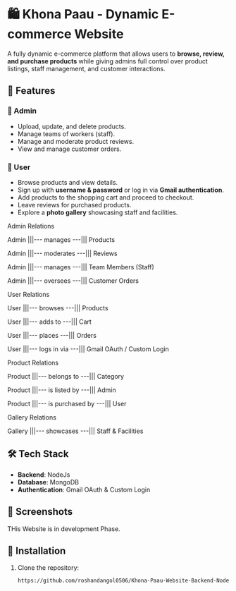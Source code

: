 # 🛍️ Khona Paau - Dynamic E-commerce Website  

A fully dynamic e-commerce platform that allows users to **browse, review, and purchase products** while giving admins full control over product listings, staff management, and customer interactions.  

## 🚀 Features  

### 👤 Admin  
- Upload, update, and delete products.  
- Manage teams of workers (staff).  
- Manage and moderate product reviews.  
- View and manage customer orders.  

### 🛒 User  
- Browse products and view details.  
- Sign up with **username & password** or log in via **Gmail authentication**.  
- Add products to the shopping cart and proceed to checkout.  
- Leave reviews for purchased products.  
- Explore a **photo gallery** showcasing staff and facilities.

Admin Relations

Admin |||--- manages ---||| Products

Admin |||--- moderates ---||| Reviews

Admin |||--- manages ---||| Team Members (Staff)

Admin |||--- oversees ---||| Customer Orders

User Relations

User |||--- browses ---||| Products

User |||--- adds to ---||| Cart

User |||--- places ---||| Orders

User |||--- logs in via ---||| Gmail OAuth / Custom Login

Product Relations

Product |||--- belongs to ---||| Category

Product |||--- is listed by ---||| Admin

Product |||--- is purchased by ---||| User


Gallery Relations

Gallery |||--- showcases ---||| Staff & Facilities

## 🛠️ Tech Stack  
- **Backend**: NodeJs  
- **Database**: MongoDB 
- **Authentication**: Gmail OAuth & Custom Login  


## 📸 Screenshots  
THis Website is in development Phase. 

## 🔧 Installation  

1. Clone the repository:  
   ```sh
   https://github.com/roshandangol0506/Khona-Paau-Website-Backend-Nodejs.git
